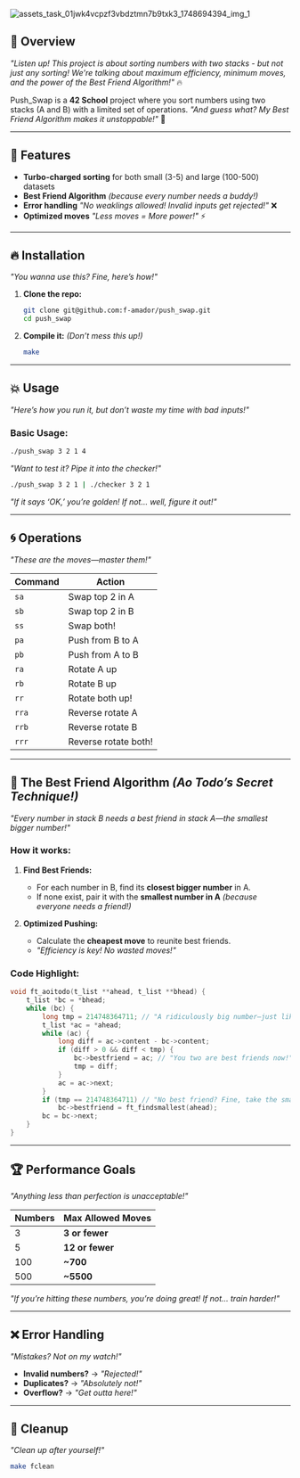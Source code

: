 
![assets_task_01jwk4vcpzf3vbdztmn7b9txk3_1748694394_img_1](https://github.com/user-attachments/assets/a5b382b6-87c6-4bf3-8036-e2bb414c7494)


## 🎯 **Overview**  
*"Listen up! This project is about sorting numbers with two stacks - but not just any sorting! We're talking about maximum efficiency, minimum moves, and the power of the Best Friend Algorithm!"* 🔥  

Push_Swap is a **42 School** project where you sort numbers using two stacks (A and B) with a limited set of operations. *"And guess what? My Best Friend Algorithm makes it unstoppable!"* 💪  

---

## 🚀 **Features**  
- **Turbo-charged sorting** for both small (3-5) and large (100-500) datasets  
- **Best Friend Algorithm** *(because every number needs a buddy!)* 
- **Error handling** *"No weaklings allowed! Invalid inputs get rejected!"* ❌  
- **Optimized moves** *"Less moves = More power!"* ⚡  

---

## 🔥 **Installation**  
*"You wanna use this? Fine, here’s how!"*  

1. **Clone the repo:**  
   ```bash
   git clone git@github.com:f-amador/push_swap.git
   cd push_swap
   ```
2. **Compile it:** *(Don’t mess this up!)*  
   ```bash
   make
   ```

---

## 💥 **Usage**  
*"Here’s how you run it, but don’t waste my time with bad inputs!"*  

### Basic Usage:  
```bash
./push_swap 3 2 1 4
```
*"Want to test it? Pipe it into the checker!"*  
```bash
./push_swap 3 2 1 | ./checker 3 2 1
```
*"If it says ‘OK,’ you’re golden! If not… well, figure it out!"*  

---

## 🌀 **Operations**  
*"These are the moves—master them!"*  

| Command | Action |  
|---------|--------|  
| `sa`    | Swap top 2 in A |  
| `sb`    | Swap top 2 in B |  
| `ss`    | Swap both! |  
| `pa`    | Push from B to A |  
| `pb`    | Push from A to B |  
| `ra`    | Rotate A up |  
| `rb`    | Rotate B up |  
| `rr`    | Rotate both up! |  
| `rra`   | Reverse rotate A |  
| `rrb`   | Reverse rotate B |  
| `rrr`   | Reverse rotate both! |  

---

## 🤝 **The Best Friend Algorithm** *(Ao Todo’s Secret Technique!)*  
*"Every number in stack B needs a best friend in stack A—the smallest bigger number!"*  

### How it works:  
1. **Find Best Friends:**  
   - For each number in B, find its **closest bigger number** in A.  
   - If none exist, pair it with the **smallest number in A** *(because everyone needs a friend!)*  

2. **Optimized Pushing:**  
   - Calculate the **cheapest move** to reunite best friends.  
   - *"Efficiency is key! No wasted moves!"*  

### Code Highlight:  
```c
void ft_aoitodo(t_list **ahead, t_list **bhead) {
    t_list *bc = *bhead;
    while (bc) {
        long tmp = 214748364711; // "A ridiculously big number—just like my cursed energy!"
        t_list *ac = *ahead;
        while (ac) {
            long diff = ac->content - bc->content;
            if (diff > 0 && diff < tmp) {
                bc->bestfriend = ac; // "You two are best friends now!"
                tmp = diff;
            }
            ac = ac->next;
        }
        if (tmp == 214748364711) // "No best friend? Fine, take the smallest!"
            bc->bestfriend = ft_findsmallest(ahead);
        bc = bc->next;
    }
}
```

---

## 🏆 **Performance Goals**  
*"Anything less than perfection is unacceptable!"*  

| Numbers | Max Allowed Moves |  
|---------|------------------|  
| 3       | **3 or fewer** |  
| 5       | **12 or fewer** |  
| 100     | **~700** |  
| 500     | **~5500** |  

*"If you’re hitting these numbers, you’re doing great! If not… train harder!"*  

---

## ❌ **Error Handling**  
*"Mistakes? Not on my watch!"*  
- **Invalid numbers?** → *"Rejected!"*  
- **Duplicates?** → *"Absolutely not!"*  
- **Overflow?** → *"Get outta here!"*  

---

## 🧹 **Cleanup**  
*"Clean up after yourself!"*  
```bash
make fclean
```
